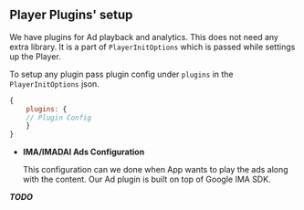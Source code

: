 ## Player Plugins' setup

We have plugins for Ad playback and analytics. This does not need any extra library. It is a part of `PlayerInitOptions` which is passed while settings up the Player.

To setup any plugin pass plugin config under `plugins` in the `PlayerInitOptions` json.

```js
{
	plugins: {
	// Plugin Config
	}
}
```

- **IMA/IMADAI Ads Configuration**

  This configuration can we done when App wants to play the ads along with the content. Our Ad plugin is built on top of Google IMA SDK. 

***TODO***